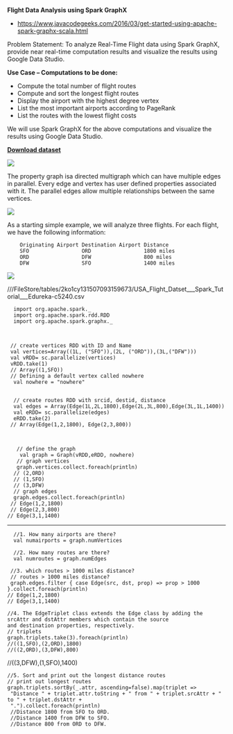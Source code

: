 **Flight Data Analysis using Spark GraphX**

* https://www.javacodegeeks.com/2016/03/get-started-using-apache-spark-graphx-scala.html

Problem Statement: To analyze Real-Time Flight data using Spark GraphX, provide near real-time computation results and visualize the results using Google Data Studio.

**Use Case – Computations to be done:**

* Compute the total number of flight routes
* Compute and sort the longest flight routes
* Display the airport with the highest degree vertex
* List the most important airports according to PageRank
* List the routes with the lowest flight costs

We will use Spark GraphX for the above computations and visualize the results using Google Data Studio.

**[Download dataset](https://drive.google.com/file/d/0B7Yoht-ttAeuaWdGZkRsSkVkN00/view)**


![](https://cdn.edureka.co/blog/wp-content/uploads/2017/05/Flow-Diagram-Spark-GraphX-Edureka.gif)


The property graph isa directed multigraph which can have multiple edges in parallel. Every edge and vertex has user defined properties associated with it. The parallel edges allow multiple relationships between the same vertices.


![](https://www.javacodegeeks.com/wp-content/uploads/2016/03/image01_flight-relationship.png)


As a starting simple example, we will analyze three flights. For each flight, we have the following information:

        Originating Airport	Destination Airport	Distance
        SFO	                ORD	                1800 miles
        ORD	                DFW	                800 miles
        DFW	                SFO              	1400 miles



![](https://www.javacodegeeks.com/wp-content/uploads/2016/03/image04_3-vertex-relationship.png)




///FileStore/tables/2ko1cy131507093159673/USA_Flight_Datset___Spark_Tutorial___Edureka-c5240.csv


      import org.apache.spark._
      import org.apache.spark.rdd.RDD
      import org.apache.spark.graphx._



     // create vertices RDD with ID and Name
     val vertices=Array((1L, ("SFO")),(2L, ("ORD")),(3L,("DFW")))
     val vRDD= sc.parallelize(vertices)
     vRDD.take(1)
     // Array((1,SFO)) 
     // Defining a default vertex called nowhere
      val nowhere = "nowhere"


      // create routes RDD with srcid, destid, distance
      val edges = Array(Edge(1L,2L,1800),Edge(2L,3L,800),Edge(3L,1L,1400))
      val eRDD= sc.parallelize(edges) 
      eRDD.take(2)
     // Array(Edge(1,2,1800), Edge(2,3,800))



       // define the graph
        val graph = Graph(vRDD,eRDD, nowhere)
       // graph vertices
       graph.vertices.collect.foreach(println)
      // (2,ORD)
      // (1,SFO)
      // (3,DFW) 
      // graph edges
      graph.edges.collect.foreach(println) 
     // Edge(1,2,1800)
     // Edge(2,3,800)
    // Edge(3,1,1400)

-------------------------------------------------------------

      //1. How many airports are there?
      val numairports = graph.numVertices

      //2. How many routes are there?
      val numroutes = graph.numEdges

     //3. which routes > 1000 miles distance?
     // routes > 1000 miles distance?
     graph.edges.filter { case Edge(src, dst, prop) => prop > 1000 }.collect.foreach(println)
    // Edge(1,2,1800)
    // Edge(3,1,1400)

    //4. The EdgeTriplet class extends the Edge class by adding the srcAttr and dstAttr members which contain the source 
    and destination properties, respectively.
    // triplets
    graph.triplets.take(3).foreach(println)
    //((1,SFO),(2,ORD),1800)
    //((2,ORD),(3,DFW),800)
   //((3,DFW),(1,SFO),1400)

    //5. Sort and print out the longest distance routes
    // print out longest routes
    graph.triplets.sortBy(_.attr, ascending=false).map(triplet =>
     "Distance " + triplet.attr.toString + " from " + triplet.srcAttr + " to " + triplet.dstAttr + 
     ".").collect.foreach(println) 
     //Distance 1800 from SFO to ORD.
     //Distance 1400 from DFW to SFO.
     //Distance 800 from ORD to DFW.